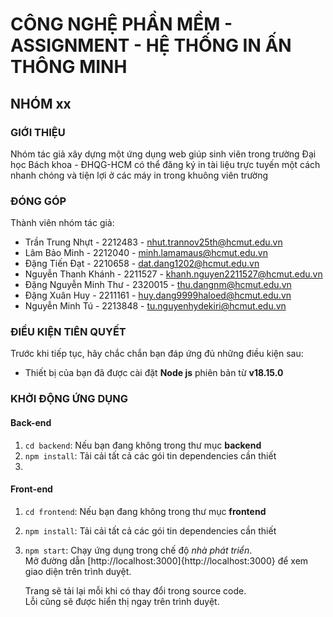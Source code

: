 
# CÔNG NGHỆ PHẦN MỀM - ASSIGNMENT - HỆ THỐNG IN ẤN THÔNG MINH

## NHÓM xx

### GIỚI THIỆU

Nhóm tác giả xây dựng một ứng dụng web giúp sinh viên trong trường Đại học Bách khoa - ĐHQG-HCM có thể đăng ký in tài liệu trực tuyến một cách nhanh chóng và tiện lợi ở các máy in trong khuông viên trường

### ĐÓNG GÓP
Thành viên nhóm tác giả:

- Trần Trung Nhựt - 2212483 - nhut.trannov25th@hcmut.edu.vn
- Lâm Bảo Minh - 2212040 - minh.lamamaus@hcmut.edu.vn
- Đặng Tiến Đạt - 2210658 - dat.dang1202@hcmut.edu.vn
- Nguyễn Thanh Khánh - 2211527 - khanh.nguyen2211527@hcmut.edu.vn
- Đặng Nguyễn Minh Thư - 2320015 - thu.dangnm@hcmut.edu.vn
- Đặng Xuân Huy - 2211161 - huy.dang9999haloed@hcmut.edu.vn
- Nguyễn Minh Tú - 2213848 - tu.nguyenhydekiri@hcmut.edu.vn
  
### ĐIỀU KIỆN TIÊN QUYẾT
Trước khi tiếp tục, hãy chắc chắn bạn đáp ứng đủ những điều kiện sau:
- Thiết bị của bạn đã được cài đặt **Node js** phiên bản từ  **v18.15.0**

### KHỞI ĐỘNG ỨNG DỤNG
#### Back-end
1. `cd backend`: Nếu bạn đang không trong thư mục **backend**
2. `npm install`: Tải cải tất cả các gói tin dependencies cần thiết
3. 

#### Front-end
1. `cd frontend`:  Nếu bạn đang không trong thư mục **frontend**
2. `npm install`:  Tải cải tất cả các gói tin dependencies cần thiết
3. `npm start`:
    Chạy ứng dụng trong chế độ *nhà phát triển*.\
   Mở đường dẫn [http://localhost:3000]{http://localhost:3000} để xem giao diện trên trình duyệt.

   Trang sẽ tải lại mỗi khi có thay đổi trong source code.\
   Lỗi cũng sẽ được hiển thị ngay trên trình duyệt.
